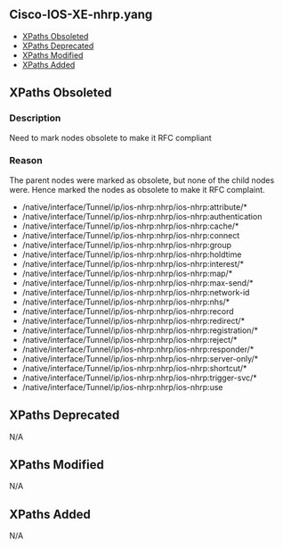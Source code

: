 ## Cisco-IOS-XE-nhrp.yang


- [XPaths Obsoleted](#xpaths-obsoleted)
- [XPaths Deprecated](#xpaths-deprecated)
- [XPaths Modified](#xpaths-modified)
- [XPaths Added](#xpaths-added)

## XPaths Obsoleted

### Description

Need to mark nodes obsolete to make it RFC compliant

### Reason

The parent nodes were marked as obsolete, but none of the child nodes were. Hence marked the nodes as obsolete to make it RFC complaint.

- /native/interface/Tunnel/ip/ios-nhrp:nhrp/ios-nhrp:attribute/*
- /native/interface/Tunnel/ip/ios-nhrp:nhrp/ios-nhrp:authentication
- /native/interface/Tunnel/ip/ios-nhrp:nhrp/ios-nhrp:cache/*
- /native/interface/Tunnel/ip/ios-nhrp:nhrp/ios-nhrp:connect
- /native/interface/Tunnel/ip/ios-nhrp:nhrp/ios-nhrp:group
- /native/interface/Tunnel/ip/ios-nhrp:nhrp/ios-nhrp:holdtime
- /native/interface/Tunnel/ip/ios-nhrp:nhrp/ios-nhrp:interest/*
- /native/interface/Tunnel/ip/ios-nhrp:nhrp/ios-nhrp:map/*
- /native/interface/Tunnel/ip/ios-nhrp:nhrp/ios-nhrp:max-send/*
- /native/interface/Tunnel/ip/ios-nhrp:nhrp/ios-nhrp:network-id
- /native/interface/Tunnel/ip/ios-nhrp:nhrp/ios-nhrp:nhs/*
- /native/interface/Tunnel/ip/ios-nhrp:nhrp/ios-nhrp:record
- /native/interface/Tunnel/ip/ios-nhrp:nhrp/ios-nhrp:redirect/*
- /native/interface/Tunnel/ip/ios-nhrp:nhrp/ios-nhrp:registration/*
- /native/interface/Tunnel/ip/ios-nhrp:nhrp/ios-nhrp:reject/*
- /native/interface/Tunnel/ip/ios-nhrp:nhrp/ios-nhrp:responder/*
- /native/interface/Tunnel/ip/ios-nhrp:nhrp/ios-nhrp:server-only/*
- /native/interface/Tunnel/ip/ios-nhrp:nhrp/ios-nhrp:shortcut/*
- /native/interface/Tunnel/ip/ios-nhrp:nhrp/ios-nhrp:trigger-svc/*
- /native/interface/Tunnel/ip/ios-nhrp:nhrp/ios-nhrp:use

## XPaths Deprecated

N/A

## XPaths Modified

N/A

## XPaths Added

N/A





